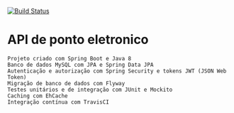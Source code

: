 [![Build Status](https://travis-ci.org/robertimTI/ponto-inteligente-api.svg?branch=master)](https://travis-ci.org/robertimTI/ponto-inteligente-api)

# API de ponto eletronico

    Projeto criado com Spring Boot e Java 8
    Banco de dados MySQL com JPA e Spring Data JPA
    Autenticação e autorização com Spring Security e tokens JWT (JSON Web Token)
    Migração de banco de dados com Flyway
    Testes unitários e de integração com JUnit e Mockito
    Caching com EhCache
    Integração contínua com TravisCI
